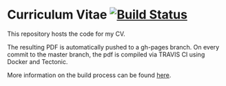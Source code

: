 # Curriculum Vitae [![Build Status](https://travis-ci.org/becker89/CV.svg?branch=master)](https://travis-ci.org/becker89/CV)

This repository hosts the code for my CV.

The resulting PDF is automatically pushed to a gh-pages branch. On every commit to the master branch, the pdf is compiled via TRAVIS CI using Docker and Tectonic.

More information on the build process can be found [here](https://github.com/PHPirates/travis-ci-latex-pdf).  
